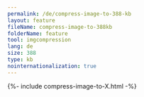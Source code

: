 ```yaml
---
permalink: /de/compress-image-to-388-kb
layout: feature
fileName: compress-image-to-388kb
folderName: feature
tool: imgcompression
lang: de
size: 388
type: kb
nointernationalization: true
---
```

{%- include compress-image-to-X.html -%}       
